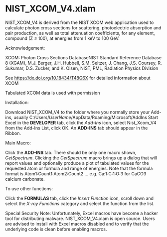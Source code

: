 # NIST_XCOM_V4.xlam

NIST_XCOM_V4 is derived from the NIST XCOM web application used to calculate photon cross sections for scattering, photoelectric absorption and pair production, as well as total attenuation coefficients, for any element, compound (Z ≤ 100), at energies from 1 keV to 100 GeV.

Acknowledgement:

XCOM: Photon Cross Sections DatabaseNIST Standard Reference Database 8 (XGAM), M.J. Berger, J.H. Hubbell, S.M. Seltzer, J. Chang, J.S. Coursey, R. Sukumar, D.S. Zucker, and K. Olsen, NIST, PML, Radiation Physics Division

See https://dx.doi.org/10.18434/T48G6X for detailed information about XCOM

Tabulated XCOM data is used with permission

Installation:

Download NIST_XCOM_V4 to the folder where you normally store your Add-ins, usually C:/Users/*UserName*/AppData/Roaming/Microsoft/AddIns
Start Excel
in the **DEVELOPER** tab, click the *Add-Ins* icon, select Nist_Xcom_V4 from the Add-Ins List, click OK. An **ADD-INS** tab should appear in the Ribbon.

Main Macro:

Click the **ADD-INS** tab. There should be only one macro shown, *GetSpectrum*.
Clicking the *GetSpectrum* macro brings up a dialog that will report values and optionally produce a plot of tabulated values for the requested atom or formula and range of energies. Note that the formula format is Atom1:Count1:Atom2:Count2 ...  e.g. Ca:1:C:1:O:3 for CaCO3 calcium carbonate.

To use other functions:

Click the **FORMULAS** tab, click the *Insert Function* icon, scroll down and select the *X-ray Functions* category and select the function from the list.

Special Security Note:
Unfortunately, Excel macros have become a hacker tool for distributing malware. NIST_XCOM_V4.xlam is open source. Users are advised to install with Excel macros disabled and to verify that the underlying code is clean before enabling macros.


